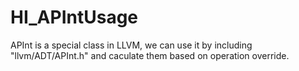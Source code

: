 # HI_APIntUsage

APInt is a special class in LLVM, we can use it by including "llvm/ADT/APInt.h" and caculate them based on operation override.